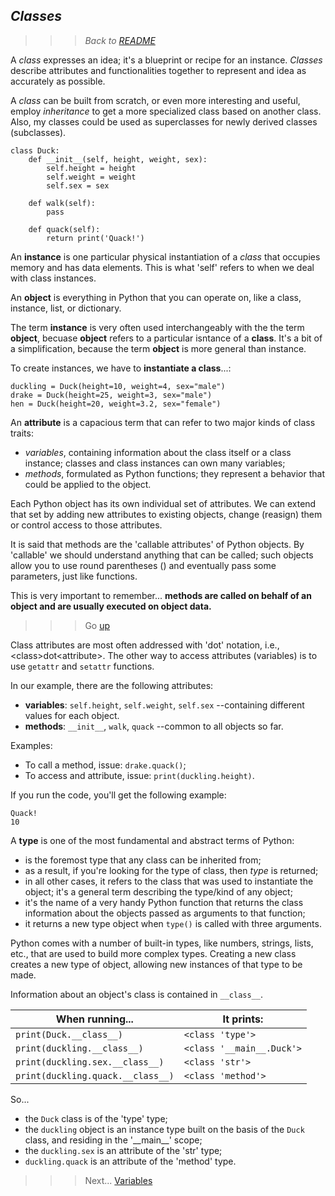 ## *Classes*
>>> *Back to [README](/README.md)*


A *class* expresses an idea; it's a blueprint or recipe for an instance. *Classes* describe attributes and functionalities together to represent and idea as accurately as possible.

A *class* can be built from scratch, or even more interesting and useful, employ *inheritance* to get a more specialized class based on another class.
Also, my classes could be used as superclasses for newly derived classes (subclasses).

```
class Duck:
    def __init__(self, height, weight, sex):
        self.height = height
        self.weight = weight
        self.sex = sex

    def walk(self):
        pass

    def quack(self):
        return print('Quack!')
````
An **instance** is one particular physical instantiation of a *class* that occupies memory and has data elements. This is what 'self' refers to when we deal with class instances.

An **object** is everything in Python that you can operate on, like a class, instance, list, or dictionary.

The term **instance** is very often used interchangeably with the the term **object**, becuase **object** refers to a particular isntance of a **class**. It's a bit of a simplification, because the term **object** is more general than instance.

To create instances, we have to **instantiate a class**...:

```
duckling = Duck(height=10, weight=4, sex="male")
drake = Duck(height=25, weight=3, sex="male")
hen = Duck(height=20, weight=3.2, sex="female")
```

An **attribute** is a capacious term that can refer to two major kinds of class traits:

 - *variables*, containing information about the class itself or a class instance; classes and class instances can own many variables;
- *methods*, formulated as Python functions; they represent a behavior that could be applied to the object.

Each Python object has its own individual set of attributes. We can extend that set by adding new attributes to existing objects, change (reasign) them or control access to those attributes.

It is said that methods are the 'callable attributes' of Python objects. By 'callable' we should understand anything that can be called; such objects allow you to use round parentheses () and eventually pass some parameters, just like functions.

This is very important to remember... **methods are called on behalf of an object and are usually executed on object data.**

>>> Go [up](#classes)

Class attributes are most often addressed with 'dot' notation, i.e., \<class\>dot\<attribute\>. The other way to access attributes (variables) is to use `getattr` and `setattr` functions.

In our example, there are the following attributes:
 - **variables**: `self.height`, `self.weight`, `self.sex` --containing different values for each object.
 - **methods**: `__init__`, `walk`, `quack` --common to all objects so far.

 Examples:
  - To call a method, issue: `drake.quack()`;
  - To access and attribute, issue: `print(duckling.height)`.

  If you run the code, you'll get the following example:
  ```
  Quack!
  10
  ```

A **type** is one of the most fundamental and abstract terms of Python:
   - is the foremost type that any class can be inherited from;
   - as a result, if you're looking for the type of class, then *type* is returned;
   - in all other cases, it refers to the class that was used to instantiate the object; it's a general term describing the type/kind of any object;
   - it's the name of a very handy Python function that returns the class information about the objects passed as arguments to that function;
   - it returns a new type object when `type()` is called with three arguments.

Python comes with a number of built-in types, like numbers, strings, lists, etc., that are used to build more complex types. Creating a new class creates a new type of object, allowing new instances of that type to be made.

Information about an object's class is contained in `__class__`.

|When running...|It prints:|
|---|---|
|`print(Duck.__class__)`|`<class 'type'>`|
|`print(duckling.__class__)`|`<class '__main__.Duck'>`|
|`print(duckling.sex.__class__)`|`<class 'str'>`|
|`print(duckling.quack.__class__)`|`<class 'method'>`|

So...
 - the `Duck` class is of the 'type' type;
 - the `duckling` object is an instance type built on the basis of the `Duck` class, and residing in the '\_\_main\_\_' scope;
 - the `duckling.sex` is an attribute of the 'str' type;
 - `duckling.quack` is an attribute of the 'method' type.



>>> Next... [Variables](variables.md)